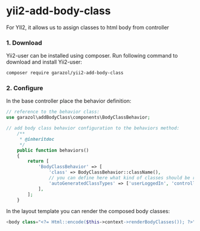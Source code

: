# yii2-add-body-class
For YII2, it allows us to assign classes to html body from controller

### 1. Download

Yii2-user can be installed using composer. Run following command to download and
install Yii2-user:

```bash
composer require garazol/yii2-add-body-class
```

### 2. Configure

In the base controller place the behavior definition:

```php
// reference to the behavior class:
use garazol\addBodyClass\components\BodyClassBehavior;

// add body class behavior configuration to the behaviors method:
    /**
     * @inheritdoc
     */
    public function behaviors()
    {
        return [
            'BodyClassBehavior' => [
                'class' => BodyClassBehavior::className(),
                // you can define here what kind of classes should be rendered
                'autoGeneratedClassTypes' => ['userLoggedIn', 'controllerAction'],
            ],
        ];
    }
```
In the layout template you can render the composed body classes:
```php
<body class="<?= Html::encode($this->context->renderBodyClasses()); ?>">
```
